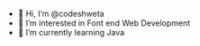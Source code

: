 - 👋 Hi, I’m @codeshweta
- 👀 I’m interested in Font end Web Development 
- 🌱 I’m currently learning Java 


<!---
codeshweta/codeshweta is a ✨ special ✨ repository because its `README.md` (this file) appears on your GitHub profile.
You can click the Preview link to take a look at your changes.
--->
